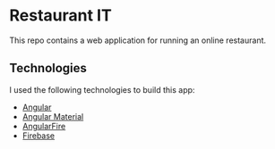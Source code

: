 # Restaurant IT
This repo contains a web application for running an online restaurant.

## Technologies
I used the following technologies to build this app:
- [Angular](https://github.com/angular/angular)
- [Angular Material](https://github.com/angular/components)
- [AngularFire](https://github.com/angular/angularfire)
- [Firebase](https://firebase.google.com)
